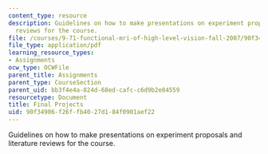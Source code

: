 ```yaml
---
content_type: resource
description: Guidelines on how to make presentations on experiment proposals and literature
  reviews for the course.
file: /courses/9-71-functional-mri-of-high-level-vision-fall-2007/90f34906f26ffb4027d184f0901aef22_finalprojects.pdf
file_type: application/pdf
learning_resource_types:
- Assignments
ocw_type: OCWFile
parent_title: Assignments
parent_type: CourseSection
parent_uid: bb3f4e4a-824d-68ed-cafc-c6d9b2e84559
resourcetype: Document
title: Final Projects
uid: 90f34906-f26f-fb40-27d1-84f0901aef22
---
```

Guidelines on how to make presentations on experiment proposals and literature reviews for the course.